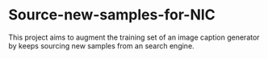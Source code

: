 # Source-new-samples-for-NIC
This project aims to augment the training set of an image caption generator by keeps sourcing new samples from an search engine.
